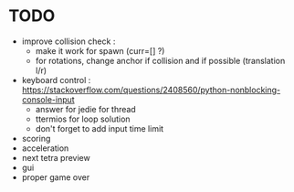 # TODO
* improve collision check :
  * make it work for spawn (curr=[] ?)
  * for rotations, change anchor if collision and if possible (translation l/r)
* keyboard control : https://stackoverflow.com/questions/2408560/python-nonblocking-console-input
  * answer for jedie for thread
  * ttermios for loop solution
  * don't forget to add input time limit
* scoring
* acceleration
* next tetra preview
* gui
* proper game over
